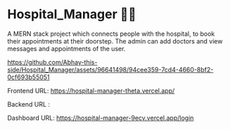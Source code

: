 
# Hospital_Manager 👨‍💻

A MERN stack project which connects people with the hospital, to book their appointments at their doorstep. The admin can add doctors and view messages and appointments of the user.


https://github.com/Abhay-this-side/Hospital_Manager/assets/96641498/94cee359-7cd4-4660-8bf2-0cf693b55051


Frontend URL: https://hospital-manager-theta.vercel.app/


Backend URL : 


Dashboard URL: https://hospital-manager-9ecv.vercel.app/login
